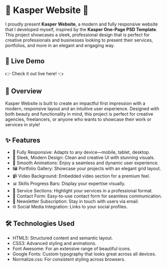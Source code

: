 # 🌟 Kasper Website 🌟
I proudly present **Kasper** **Website**, a modern and fully responsive website that I developed myself, inspired by the **Kasper One-Page PSD Template**. This project showcases a sleek, professional design that is perfect for creative professionals and businesses looking to present their services, portfolios, and more in an elegant and engaging way.

## 🚀 Live Demo

👉 Check it out live here! 👈

## 🎯 Overview
Kasper Website is built to create an impactful first impression with a modern, responsive layout and an intuitive user experience. Designed with both beauty and functionality in mind, this project is perfect for creative agencies, freelancers, or anyone who wants to showcase their work or services in style!

## ✨ Features
* 🔄 Fully Responsive: Adapts to any device—mobile, tablet, desktop.
* 🎨 Sleek, Modern Design: Clean and creative UI with stunning visuals.
* 🚀 Smooth Animations: Enjoy a seamless and dynamic user experience.
* 🖼️ Portfolio Gallery: Showcase your projects with an elegant grid layout.
* 📹 Video Background: Embedded video section for a premium feel.
* 📊 Skills Progress Bars: Display your expertise visually.
* 💼 Service Sections: Highlight your services in a professional format.
* 💌 Contact Form: Easy-to-use contact form for seamless communication.
* 📧 Newsletter Subscription: Stay in touch with users via email.
* 🌐 Social Media Integration: Links to your social profiles.

## 🛠️ Technologies Used
* HTML5: Structured content and semantic layout.
* CSS3: Advanced styling and animations.
* Font Awesome: For an extensive range of beautiful icons.
* Google Fonts: Custom typography that looks great across all devices.
* Normalize.css: For consistent styling across browsers.

